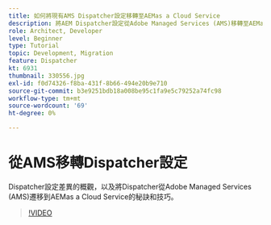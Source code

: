 ```yaml
---
title: 如何將現有AMS Dispatcher設定移轉至AEMas a Cloud Service
description: 將AEM Dispatcher設定從Adobe Managed Services (AMS)移轉至AEMas a Cloud Service的秘訣與技巧。
role: Architect, Developer
level: Beginner
type: Tutorial
topic: Development, Migration
feature: Dispatcher
kt: 6931
thumbnail: 330556.jpg
exl-id: f0d74326-f8ba-431f-8b66-494e20b9e710
source-git-commit: b3e9251bdb18a008be95c1fa9e5c79252a74fc98
workflow-type: tm+mt
source-wordcount: '69'
ht-degree: 0%

---
```


# 從AMS移轉Dispatcher設定

Dispatcher設定差異的概觀，以及將Dispatcher從Adobe Managed Services (AMS)遷移到AEMas a Cloud Service的秘訣和技巧。

>[!VIDEO](https://video.tv.adobe.com/v/330556?quality=12&learn=on)
